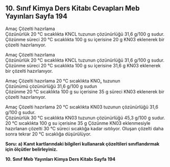 ## 10. Sınıf Kimya Ders Kitabı Cevapları Meb Yayınları Sayfa 194

Amaç Çözelti hazırlama  
 Çözünürlük 20 °C sıcaklıkta KNCL tuzunun çözünürlüğü 31,6 g/100 g sudur.  
 Çözünme süreci 20 °C sıcaklıkta 100 g su içerisine 20 g KN03 eklenerek bir çözelti hazırlanıyor.

Amaç Çözelti hazırlama  
 Çözünürlük 20 °C sıcaklıkta KNCL tuzunun çözünürlüğü 31,6 g/100 g sudur.  
 Çözünme süreci 20 °C sıcaklıkta 100 g su içerisine 31,6 g KN03 eklenerek bir çözelti hazırlanıyor.

Amaç Çözelti hazırlama 20 °C sıcaklıkta KNO„ tuzunun  
 Çözünümü çözünürlüğü 31,6 g/100 g sudun  
 Çözünme 20 °C sıcaklıkta 100 g su içerisine 35 g süreci KN03 eklenerek bir çözelti hazırlanıyor.

Amaç Çözelti hazırlama 20 °C sıcaklıkta KN03 tuzunun çözünürlüğü 31,6 g/100 g sudur.  
 Çözünürlük 30 °C sıcaklıkta KN03 tuzunun çözünürlüğü 45,3 g/100 g sudur. 20 °C sıcaklıkta 100 g su içerisine 35 g Çözünme KN03 eklenmesiyle hazırlanan çözelti 30 °C süreci sıcaklığa kadar ısıtılıyor. Oluşan çözelti daha sonra tekrar 20 °C sıcaklığa düşürülüyor.

**Soru: a) Kanıt kartlarındaki bilgileri kullanarak çözeltileri sınıflandırmak için ölçütler belirleyiniz.**

**10. Sınıf Meb Yayınları Kimya Ders Kitabı Sayfa 194**